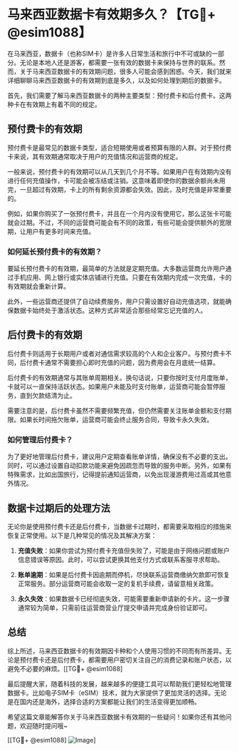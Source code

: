 # 马来西亚数据卡有效期多久？【TG💪+ @esim1088】

在马来西亚，数据卡（也称SIM卡）是许多人日常生活和旅行中不可或缺的一部分。无论是本地人还是游客，都需要一张有效的数据卡来保持与世界的联系。然而，关于马来西亚数据卡的有效期问题，很多人可能会感到困惑。今天，我们就来详细聊聊马来西亚数据卡的有效期到底是多久，以及如何处理到期后的数据卡。

首先，我们需要了解马来西亚数据卡的两种主要类型：预付费卡和后付费卡。这两种卡在有效期上有着不同的规定。

## 预付费卡的有效期

预付费卡是最常见的数据卡类型，适合短期使用或者预算有限的人群。对于预付费卡来说，其有效期通常取决于用户的充值情况和运营商的规定。

一般来说，预付费卡的有效期可以从几天到几个月不等。如果用户在有效期内没有进行任何充值操作，卡可能会被冻结或注销。这意味着即使你的数据余额尚未用完，一旦超过有效期，卡上的所有剩余资源都会失效。因此，及时充值是非常重要的。

例如，如果你购买了一张预付费卡，并且在一个月内没有使用它，那么这张卡可能就会过期。不过，不同的运营商可能会有不同的政策，有些可能会提供额外的宽限期，让用户有更多时间来充值。

### 如何延长预付费卡的有效期？

要延长预付费卡的有效期，最简单的方法就是定期充值。大多数运营商允许用户通过手机应用、网上银行或实体店铺进行充值。只要在有效期内完成一次充值，卡的有效期就会重新计算。

此外，一些运营商还提供了自动续费服务，用户只需设置好自动充值选项，就能确保数据卡始终处于激活状态。这种方式非常适合那些经常忘记充值的人。

## 后付费卡的有效期

后付费卡则适用于长期用户或者对通信需求较高的个人和企业客户。与预付费卡不同，后付费卡通常不需要担心即时充值的问题，因为费用会在月底统一结算。

后付费卡的有效期通常与其账单周期相关。换句话说，只要你按时支付月度账单，卡就可以一直保持活跃状态。如果用户未能及时支付账单，运营商可能会暂停服务，直到欠款结清为止。

需要注意的是，后付费卡虽然不需要频繁充值，但仍然需要关注账单金额和支付期限。如果长时间拖欠账单，运营商可能会终止服务合同，导致卡永久失效。

### 如何管理后付费卡？

为了更好地管理后付费卡，建议用户定期查看账单详情，确保没有不必要的支出。同时，可以通过设置自动扣款功能来避免因疏忽而导致的服务中断。另外，如果有特殊需求，比如出国旅行，记得提前通知运营商，以免出现漫游费用过高或其他意外情况。

## 数据卡过期后的处理方法

无论你是使用预付费卡还是后付费卡，当数据卡过期时，都需要采取相应的措施来恢复正常使用。以下是几种常见的情况及其解决方案：

1. **充值失败**：如果你尝试为预付费卡充值但失败了，可能是由于网络问题或账户信息错误等原因。此时，可以尝试更换其他支付方式或联系客服寻求帮助。
   
2. **账单逾期**：如果是后付费卡因逾期而停机，尽快联系运营商缴纳欠款即可恢复正常服务。部分运营商可能会收取一定的复机手续费，请留意相关政策。

3. **永久失效**：如果数据卡已经彻底失效，可能需要重新申请新的卡片。这一步骤通常较为简单，只需前往运营商营业厅提交申请并完成身份验证即可。

## 总结

综上所述，马来西亚数据卡的有效期因卡种和个人使用习惯的不同而有所差异。无论是预付费卡还是后付费卡，都需要用户密切关注自己的消费记录和账户状态，以避免不必要的麻烦。[[TG💪+ @esim1088]

最后提醒大家，随着科技的发展，越来越多的便捷工具可以帮助我们更轻松地管理数据卡。比如电子SIM卡（eSIM）技术，就为大家提供了更加灵活的选择。无论是在国内还是海外，选择合适的方案都能让我们的生活变得更加顺畅。

希望这篇文章能解答你关于马来西亚数据卡有效期的一些疑问！如果你还有其他问题，欢迎随时提问哦~ 

[[TG💪+ @esim1088] ![Image](https://i.postimg.cc/4NQfJmqS/Snipaste-2025-05-13-00-14-12.png)]
